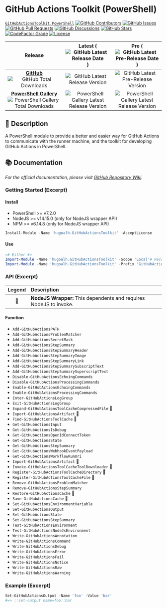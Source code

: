 # GitHub Actions Toolkit (PowerShell)

[`GitHubActionsToolkit.PowerShell`](https://github.com/hugoalh-studio/ghactions-toolkit-powershell)
[![GitHub Contributors](https://img.shields.io/github/contributors/hugoalh-studio/ghactions-toolkit-powershell?label=Contributors&logo=github&logoColor=ffffff&style=flat-square)](https://github.com/hugoalh-studio/ghactions-toolkit-powershell/graphs/contributors)
[![GitHub Issues](https://img.shields.io/github/issues-raw/hugoalh-studio/ghactions-toolkit-powershell?label=Issues&logo=github&logoColor=ffffff&style=flat-square)](https://github.com/hugoalh-studio/ghactions-toolkit-powershell/issues)
[![GitHub Pull Requests](https://img.shields.io/github/issues-pr-raw/hugoalh-studio/ghactions-toolkit-powershell?label=Pull%20Requests&logo=github&logoColor=ffffff&style=flat-square)](https://github.com/hugoalh-studio/ghactions-toolkit-powershell/pulls)
[![GitHub Discussions](https://img.shields.io/github/discussions/hugoalh-studio/ghactions-toolkit-powershell?label=Discussions&logo=github&logoColor=ffffff&style=flat-square)](https://github.com/hugoalh-studio/ghactions-toolkit-powershell/discussions)
[![GitHub Stars](https://img.shields.io/github/stars/hugoalh-studio/ghactions-toolkit-powershell?label=Stars&logo=github&logoColor=ffffff&style=flat-square)](https://github.com/hugoalh-studio/ghactions-toolkit-powershell/stargazers)
[![CodeFactor Grade](https://img.shields.io/codefactor/grade/github/hugoalh-studio/ghactions-toolkit-powershell?label=Grade&logo=codefactor&logoColor=ffffff&style=flat-square)](https://www.codefactor.io/repository/github/hugoalh-studio/ghactions-toolkit-powershell)
[![License](https://img.shields.io/static/v1?label=License&message=MIT&style=flat-square)](./LICENSE.md)

| **Release** | **Latest** (![GitHub Latest Release Date](https://img.shields.io/github/release-date/hugoalh-studio/ghactions-toolkit-powershell?label=%20&style=flat-square)) | **Pre** (![GitHub Latest Pre-Release Date](https://img.shields.io/github/release-date-pre/hugoalh-studio/ghactions-toolkit-powershell?label=%20&style=flat-square)) |
|:-:|:-:|:-:|
| [**GitHub**](https://github.com/hugoalh-studio/ghactions-toolkit-powershell/releases) ![GitHub Total Downloads](https://img.shields.io/github/downloads/hugoalh-studio/ghactions-toolkit-powershell/total?label=%20&style=flat-square) | ![GitHub Latest Release Version](https://img.shields.io/github/release/hugoalh-studio/ghactions-toolkit-powershell?sort=semver&label=%20&style=flat-square) | ![GitHub Latest Pre-Release Version](https://img.shields.io/github/release/hugoalh-studio/ghactions-toolkit-powershell?include_prereleases&sort=semver&label=%20&style=flat-square) |
| [**PowerShell Gallery**](https://www.powershellgallery.com/packages/hugoalh.GitHubActionsToolkit) ![PowerShell Gallery Total Downloads](https://img.shields.io/powershellgallery/dt/hugoalh.GitHubActionsToolkit?label=%20&style=flat-square) | ![PowerShell Gallery Latest Release Version](https://img.shields.io/powershellgallery/v/hugoalh.GitHubActionsToolkit?label=%20&style=flat-square) | ![PowerShell Gallery Latest Release Version](https://img.shields.io/powershellgallery/v/hugoalh.GitHubActionsToolkit?include_prereleases&label=%20&style=flat-square) |

## 📝 Description

A PowerShell module to provide a better and easier way for GitHub Actions to communicate with the runner machine, and the toolkit for developing GitHub Actions in PowerShell.

## 📚 Documentation

*For the official documentation, please visit [GitHub Repository Wiki](https://github.com/hugoalh-studio/ghactions-toolkit-powershell/wiki).*

### Getting Started (Excerpt)

#### Install

- PowerShell >= v7.2.0
- NodeJS >= v14.15.0 (only for NodeJS wrapper API)
- NPM >= v6.14.8 (only for NodeJS wrapper API)

```ps1
Install-Module -Name 'hugoalh.GitHubActionsToolkit' -AcceptLicense
```

#### Use

```ps1
<# Either #>
Import-Module -Name 'hugoalh.GitHubActionsToolkit' -Scope 'Local'# Recommend
Import-Module -Name 'hugoalh.GitHubActionsToolkit' -Prefix 'GitHubActions' -Scope 'Local'# Changeable Prefix
```

### API (Excerpt)

| **Legend** | **Description** |
|:-:|:--|
| 🔘 | **NodeJS Wrapper:** This dependents and requires NodeJS to invoke. |

#### Function

- `Add-GitHubActionsPATH`
- `Add-GitHubActionsProblemMatcher`
- `Add-GitHubActionsSecretMask`
- `Add-GitHubActionsStepSummary`
- `Add-GitHubActionsStepSummaryHeader`
- `Add-GitHubActionsStepSummaryImage`
- `Add-GitHubActionsStepSummaryLink`
- `Add-GitHubActionsStepSummarySubscriptText`
- `Add-GitHubActionsStepSummarySuperscriptText`
- `Disable-GitHubActionsEchoingCommands`
- `Disable-GitHubActionsProcessingCommands`
- `Enable-GitHubActionsEchoingCommands`
- `Enable-GitHubActionsProcessingCommands`
- `Enter-GitHubActionsLogGroup`
- `Exit-GitHubActionsLogGroup`
- `Expand-GitHubActionsToolCacheCompressedFile` 🔘
- `Export-GitHubActionsArtifact` 🔘
- `Find-GitHubActionsToolCache` 🔘
- `Get-GitHubActionsInput`
- `Get-GitHubActionsIsDebug`
- `Get-GitHubActionsOpenIdConnectToken`
- `Get-GitHubActionsState`
- `Get-GitHubActionsStepSummary`
- `Get-GitHubActionsWebhookEventPayload`
- `Get-GitHubActionsWorkflowRunUri`
- `Import-GitHubActionsArtifact` 🔘
- `Invoke-GitHubActionsToolCacheToolDownloader` 🔘
- `Register-GitHubActionsToolCacheDirectory` 🔘
- `Register-GitHubActionsToolCacheFile` 🔘
- `Remove-GitHubActionsProblemMatcher`
- `Remove-GitHubActionsStepSummary`
- `Restore-GitHubActionsCache` 🔘
- `Save-GitHubActionsCache` 🔘
- `Set-GitHubActionsEnvironmentVariable`
- `Set-GitHubActionsOutput`
- `Set-GitHubActionsState`
- `Set-GitHubActionsStepSummary`
- `Test-GitHubActionsEnvironment`
- `Test-GitHubActionsNodeJsEnvironment`
- `Write-GitHubActionsAnnotation`
- `Write-GitHubActionsCommand`
- `Write-GitHubActionsDebug`
- `Write-GitHubActionsError`
- `Write-GitHubActionsFail`
- `Write-GitHubActionsNotice`
- `Write-GitHubActionsRaw`
- `Write-GitHubActionsWarning`

### Example (Excerpt)

```ps1
Set-GitHubActionsOutput -Name 'foo' -Value 'bar'
#=> ::set-output name=foo::bar
```
